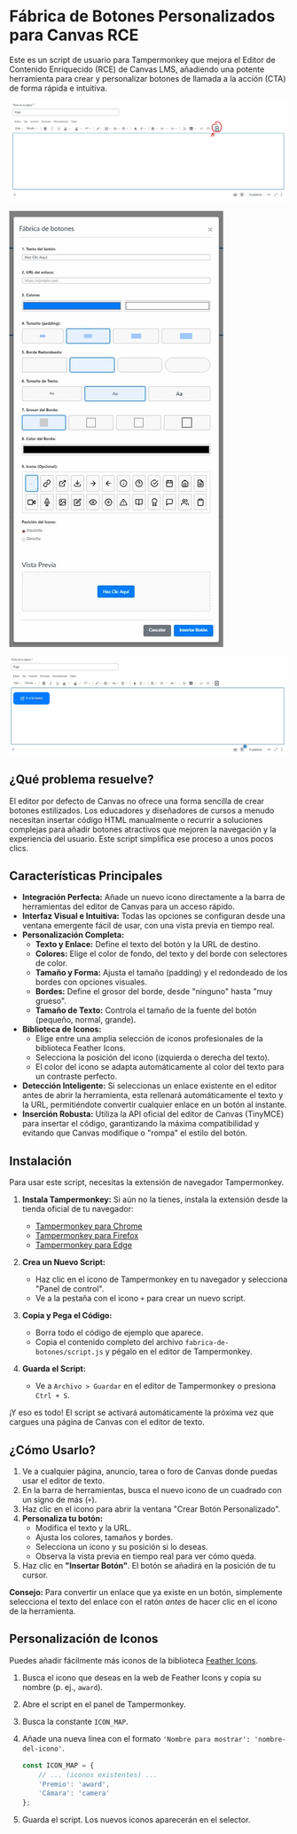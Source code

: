 # Fábrica de Botones Personalizados para Canvas RCE

Este es un script de usuario para Tampermonkey que mejora el Editor de Contenido Enriquecido (RCE) de Canvas LMS, añadiendo una potente herramienta para crear y personalizar botones de llamada a la acción (CTA) de forma rápida e intuitiva.

![Imagen del ícolo de la aplicación](https://github.com/PabloGGuizar/fabrica-de-botones/blob/main/src/Icono-Fabrica-de-Botones.jpg)

![Imagen del menú de la aplicación](https://github.com/PabloGGuizar/fabrica-de-botones/blob/main/src/Menu-Fabrica-de-Botones.jpg)

![Imagen de un botón de ejemplo creado con el script](https://github.com/PabloGGuizar/fabrica-de-botones/blob/main/src/Boton.jpg)

## ¿Qué problema resuelve?

El editor por defecto de Canvas no ofrece una forma sencilla de crear botones estilizados. Los educadores y diseñadores de cursos a menudo necesitan insertar código HTML manualmente o recurrir a soluciones complejas para añadir botones atractivos que mejoren la navegación y la experiencia del usuario. Este script simplifica ese proceso a unos pocos clics.

## Características Principales

* **Integración Perfecta:** Añade un nuevo icono directamente a la barra de herramientas del editor de Canvas para un acceso rápido.
* **Interfaz Visual e Intuitiva:** Todas las opciones se configuran desde una ventana emergente fácil de usar, con una vista previa en tiempo real.
* **Personalización Completa:**
    * **Texto y Enlace:** Define el texto del botón y la URL de destino.
    * **Colores:** Elige el color de fondo, del texto y del borde con selectores de color.
    * **Tamaño y Forma:** Ajusta el tamaño (padding) y el redondeado de los bordes con opciones visuales.
    * **Bordes:** Define el grosor del borde, desde "ninguno" hasta "muy grueso".
    * **Tamaño de Texto:** Controla el tamaño de la fuente del botón (pequeño, normal, grande).
* **Biblioteca de Iconos:**
    * Elige entre una amplia selección de iconos profesionales de la biblioteca Feather Icons.
    * Selecciona la posición del icono (izquierda o derecha del texto).
    * El color del icono se adapta automáticamente al color del texto para un contraste perfecto.
* **Detección Inteligente:** Si seleccionas un enlace existente en el editor antes de abrir la herramienta, esta rellenará automáticamente el texto y la URL, permitiéndote convertir cualquier enlace en un botón al instante.
* **Inserción Robusta:** Utiliza la API oficial del editor de Canvas (TinyMCE) para insertar el código, garantizando la máxima compatibilidad y evitando que Canvas modifique o "rompa" el estilo del botón.

## Instalación

Para usar este script, necesitas la extensión de navegador Tampermonkey.

1.  **Instala Tampermonkey:** Si aún no la tienes, instala la extensión desde la tienda oficial de tu navegador:
    * [Tampermonkey para Chrome](https://chrome.google.com/webstore/detail/tampermonkey/dhdgffkkebhmkfjojejmpbldmpobfkfo)
    * [Tampermonkey para Firefox](https://addons.mozilla.org/es/firefox/addon/tampermonkey/)
    * [Tampermonkey para Edge](https://microsoftedge.microsoft.com/addons/detail/tampermonkey/iikmkjmpaadaobahmlepeloendndfphd)

2.  **Crea un Nuevo Script:**
    * Haz clic en el icono de Tampermonkey en tu navegador y selecciona "Panel de control".
    * Ve a la pestaña con el icono `+` para crear un nuevo script.

3.  **Copia y Pega el Código:**
    * Borra todo el código de ejemplo que aparece.
    * Copia el contenido completo del archivo `fabrica-de-botones/script.js` y pégalo en el editor de Tampermonkey.

4.  **Guarda el Script:**
    * Ve a `Archivo > Guardar` en el editor de Tampermonkey o presiona `Ctrl + S`.

¡Y eso es todo! El script se activará automáticamente la próxima vez que cargues una página de Canvas con el editor de texto.

## ¿Cómo Usarlo?

1.  Ve a cualquier página, anuncio, tarea o foro de Canvas donde puedas usar el editor de texto.
2.  En la barra de herramientas, busca el nuevo icono de un cuadrado con un signo de más (`+`).
3.  Haz clic en el icono para abrir la ventana "Crear Botón Personalizado".
4.  **Personaliza tu botón:**
    * Modifica el texto y la URL.
    * Ajusta los colores, tamaños y bordes.
    * Selecciona un icono y su posición si lo deseas.
    * Observa la vista previa en tiempo real para ver cómo queda.
5.  Haz clic en **"Insertar Botón"**. El botón se añadirá en la posición de tu cursor.

**Consejo:** Para convertir un enlace que ya existe en un botón, simplemente selecciona el texto del enlace con el ratón *antes* de hacer clic en el icono de la herramienta.

## Personalización de Iconos

Puedes añadir fácilmente más iconos de la biblioteca [Feather Icons](https://feathericons.com/).

1.  Busca el icono que deseas en la web de Feather Icons y copia su nombre (p. ej., `award`).
2.  Abre el script en el panel de Tampermonkey.
3.  Busca la constante `ICON_MAP`.
4.  Añade una nueva línea con el formato `'Nombre para mostrar': 'nombre-del-icono'`.

    ```javascript
    const ICON_MAP = {
        // ... (iconos existentes) ...
        'Premio': 'award',
        'Cámara': 'camera'
    };
    ```
5.  Guarda el script. Los nuevos iconos aparecerán en el selector.

